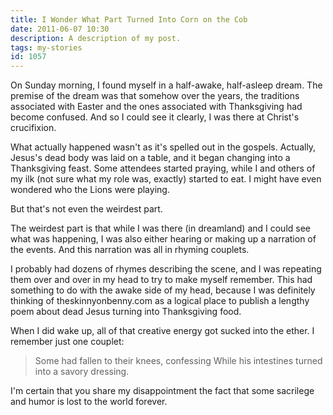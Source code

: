 ```yaml
---
title: I Wonder What Part Turned Into Corn on the Cob
date: 2011-06-07 10:30
description: A description of my post.
tags: my-stories
id: 1057
---
```

On Sunday morning, I found myself in a half-awake, half-asleep dream.  The premise of the dream was that somehow over the years, the traditions associated with Easter and the ones associated with Thanksgiving had become confused.  And so I could see it clearly, I was there at Christ's crucifixion.

What actually happened wasn't as it's spelled out in the gospels.  Actually, Jesus's dead body was laid on a table, and it began changing into a Thanksgiving feast.  Some attendees started praying, while I and others of my ilk (not sure what my role was, exactly) started to eat.  I might have even wondered who the Lions were playing.  

But that's not even the weirdest part.

The weirdest part is that while I was there (in dreamland) and I could see what was happening, I was also either hearing or making up a narration of the events.  And this narration was all in rhyming couplets.

I probably had dozens of rhymes describing the scene, and I was repeating them over and over in my head to try to make myself remember.  This had something to do with the awake side of my head, because I was definitely thinking of theskinnyonbenny.com as a logical place to publish a lengthy poem about dead Jesus turning into Thanksgiving food.

When I did wake up, all of that creative energy got sucked into the ether.  I remember just one couplet:

<blockquote>Some had fallen to their knees, confessing
While his intestines turned into a savory dressing.</blockquote>

I'm certain that you share my disappointment the fact that some sacrilege and humor is lost to the world forever.